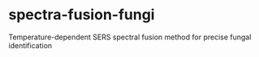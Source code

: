 # spectra-fusion-fungi
Temperature-dependent SERS spectral fusion method for precise fungal identification
